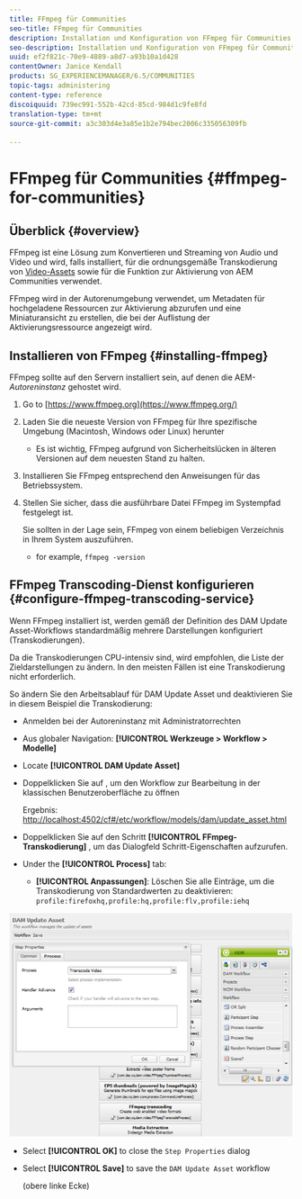 ```yaml
---
title: FFmpeg für Communities
seo-title: FFmpeg für Communities
description: Installation und Konfiguration von FFmpeg für Communities
seo-description: Installation und Konfiguration von FFmpeg für Communities
uuid: ef2f821c-70e9-4889-a8d7-a93b10a1d428
contentOwner: Janice Kendall
products: SG_EXPERIENCEMANAGER/6.5/COMMUNITIES
topic-tags: administering
content-type: reference
discoiquuid: 739ec991-552b-42cd-85cd-984d1c9fe8fd
translation-type: tm+mt
source-git-commit: a3c303d4e3a85e1b2e794bec2006c335056309fb

---
```



# FFmpeg für Communities {#ffmpeg-for-communities}

## Überblick {#overview}

FFmpeg ist eine Lösung zum Konvertieren und Streaming von Audio und Video und wird, falls installiert, für die ordnungsgemäße Transkodierung von [Video-Assets](../../help/sites-authoring/default-components-foundation.md#video) sowie für die Funktion zur Aktivierung von AEM Communities verwendet.

FFmpeg wird in der Autorenumgebung verwendet, um Metadaten für hochgeladene Ressourcen zur Aktivierung abzurufen und eine Miniaturansicht zu erstellen, die bei der Auflistung der Aktivierungsressource angezeigt wird.

## Installieren von FFmpeg {#installing-ffmpeg}

FFmpeg sollte auf den Servern installiert sein, auf denen die AEM- *Autoreninstanz* gehostet wird.

1. Go to [https://www.ffmpeg.org](https://www.ffmpeg.org/)
1. Laden Sie die neueste Version von FFmpeg für Ihre spezifische Umgebung (Macintosh, Windows oder Linux) herunter

   * Es ist wichtig, FFmpeg aufgrund von Sicherheitslücken in älteren Versionen auf dem neuesten Stand zu halten.

1. Installieren Sie FFmpeg entsprechend den Anweisungen für das Betriebssystem.

1. Stellen Sie sicher, dass die ausführbare Datei FFmpeg im Systempfad festgelegt ist.

   Sie sollten in der Lage sein, FFmpeg von einem beliebigen Verzeichnis in Ihrem System auszuführen.

   * for example, `ffmpeg -version`

## FFmpeg Transcoding-Dienst konfigurieren {#configure-ffmpeg-transcoding-service}

Wenn FFmpeg installiert ist, werden gemäß der Definition des DAM Update Asset-Workflows standardmäßig mehrere Darstellungen konfiguriert (Transkodierungen).

Da die Transkodierungen CPU-intensiv sind, wird empfohlen, die Liste der Zieldarstellungen zu ändern. In den meisten Fällen ist eine Transkodierung nicht erforderlich.

So ändern Sie den Arbeitsablauf für DAM Update Asset und deaktivieren Sie in diesem Beispiel die Transkodierung:

* Anmelden bei der Autoreninstanz mit Administratorrechten
* Aus globaler Navigation: **[!UICONTROL Werkzeuge > Workflow > Modelle]**
* Locate **[!UICONTROL DAM Update Asset]**
* Doppelklicken Sie auf , um den Workflow zur Bearbeitung in der klassischen Benutzeroberfläche zu öffnen

   Ergebnis: [http://localhost:4502/cf#/etc/workflow/models/dam/update_asset.html](http://localhost:4502/cf#/etc/workflow/models/dam/update_asset.html)

* Doppelklicken Sie auf den Schritt **[!UICONTROL FFmpeg-Transkodierung]** , um das Dialogfeld Schritt-Eigenschaften aufzurufen.
* Under the **[!UICONTROL Process]** tab:

   * **[!UICONTROL Anpassungen]**: Löschen Sie alle Einträge, um die Transkodierung von Standardwerten zu deaktivieren: `profile:firefoxhq,profile:hq,profile:flv,profile:iehq`

![chlimage_1-372](assets/chlimage_1-372.png)

* Select **[!UICONTROL OK]** to close the `Step Properties` dialog

* Select **[!UICONTROL Save]** to save the `DAM Update Asset` workflow

   (obere linke Ecke)

